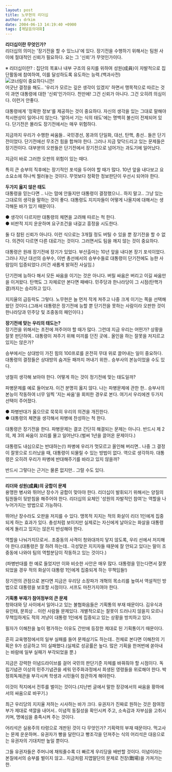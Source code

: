 ```yaml
---
layout: post
title: 노무현의 리더십
author: drkim
date: 2004-06-13 14:19:40 +0900
tags: [깨달음의대화]
---
```

**리더십이란 무엇인가?**  
리더십의 의미는 '장기전을 할 수 있느냐'에 있다. 장기전을 수행하기 위해서는 팀원 사이에 절대적인 신뢰가 필요하다. 요는 그 '신뢰'가 무엇인가이다.    
  
※ 리더십이란? : 집단의 목표나 내부 구조의 유지를 위하여 성원(成員)이 자발적으로 집단활동에 참여하여, 이를 달성하도록 유도하는 능력.(백과사전)   
![](http://drkimz.com/technote/board/KDR/upimg/1087102675.jpg)코너링이 중요하다니깐!   
어긋난 결정을 해도.. '우리가 모르는 깊은 생각이 있겠지' 하면서 맹목적으로 따르는 것이 과연 대통령에 대한 '신뢰'인가이다. 천만에! 그건 신뢰가 아니다. 그건 오히려 의심이다. 이런거 안좋다.    
  
대통령에게 '정확한 정보'를 제공하는 것이 중요하다. 자신의 생각을 있는 그대로 말해야 착시현상이 일어나지 않는다. '알아서 기는 식의 태도'에는 명백히 불신이 전제되어 있다. 단기전은 몰라도 장기전에서는 매우 위험하다.    
  
지금까지 우리가 수행한 싸움들.. 국민경선, 몽과의 단일화, 대선, 탄핵, 총선.. 들은 단기전이었다. 단기전에선 무조건 힘을 합쳐야 한다. 그러나 지금 맞닥드리고 있는 문제들은 장기전이다. 대부분의 오판들은 단기전에서 장기전으로 넘어가는 과도기에 일어났다.    
  
지금이 바로 그러한 오판의 위험이 있는 때다.    
  
특히 큰 승부의 직후에는 장기적인 포석을 두어야 할 때가 많다. 10년 앞을 내다보고 요소요소에 하나씩 찔러놓는 것이다. 무엇보다 정확한 정보판단이 우선시 되어야 한다.    
  
**두가지 옳지 않은 태도**  
대통령을 믿는다면 .. 나는 맘에 안들지만 대통령이 결정했으니.. 하지 말고.. 그냥 있는 그대로의 생각을 말하는 것이 좋다. 대통령도 지지자들이 어떻게 나올지에 대해서는 생각해둔 바가 있기 때문이다.    
  
● 생각이 다르지만 대통령의 체면을 고려해 따르는 척 한다.   
● 비판적 지지 운운하며 요구조건을 내걸고 흥정을 시도한다.    
  
둘 다 참된 신뢰가 아니다. 이런 식으로는 3개월 정도 버틸 수 있을 뿐 장기전을 할 수 없다. 의견이 다르면 다른 대로가는 것이다. 그러면서도 팀을 깨지 않는 것이 중요하다.    
  
대통령은 원래 장기전에 장기가 있었다. 부산출마는 10년 앞을 내다본 장기 포석이었다. 그러나 지난 대선의 승부수, 이번 총선에서의 승부수들로 대통령이 단기전에도 능한 사람임이 입증되었다.(이건 새롭게 밝혀진 사실임.)    
  
단기전에 능하다 해서 모든 싸움을 이기는 것은 아니다. 버릴 싸움은 버리고 이길 싸움만을 이겨왔다. 탄핵도 그 자체로만 본다면 패배다. 민주당과 한나라당이 그 시점(탄핵가결)까지는 승리하고 있다.    
  
지지율의 급등락도 그렇다. 노무현은 늘 먼저 작게 져주고 나중 크게 이기는 쪽을 선택해 왔던 것이다.(그래서 대통령은 장기전에 능할 뿐 단기전을 못하는 사람이라 오판한 것이 한나라당과 민주당 및 조중동의 패인이다.) 
  
  
**장기전에 맞는 우리의 태도는?**  
장기전을 위해서는 초전에 져주어야 할 때가 많다. 그런데 지금 우리는 어떤가? 상황을 잘못 판단하여.. 대통령이 져주기 위해 미끼를 던진 곳에.. 올인을 하는 잘못을 저지르고 있지는 않은가?    
  
승부에서는 상대방이 가진 힘의 100프로를 온전히 무대 위로 끌어내는 일이 중요하다. 대통령의 결정들은 상대방의 숨겨둔 패까지 꺼내기 위한.. 승부사의 본능이었을 수도 있다.    
  
냉철히 생각해 보아야 한다. 어떻게 하는 것이 정기전에 맞는 태도일까?    
  
파병문제를 예로 들어보자. 이건 분명히 옳지 않다. 나는 파병문제에 관한 한.. 승부사의 본능이 작동하여 너무 일찍 '지는 싸움'을 회피한 경우로 본다. 여기서 우리에겐 두가지 선택이 주어졌다.    
  
● 파병반대가 옳으므로 묵묵히 우리의 의견을 개진한다.   
● 대통령의 체면을 생각해서 파병에 찬성하는 척 한다.    
  
대통령은 장기전을 한다. 파병문제는 결코 간단히 해결되는 문제는 아니다. 반드시 제 2의, 제 3의 싸움이 꼬리를 물고 일어난다.(벌써 1년을 끌어온 문제이다.)    
  
대통령도 내심으로는 반대하는(!) 파병에 우리가 멋모르고 올인해 버리면.. 나중 그 결정이 잘못으로 드러났을 때, 대통령이 되물릴 수 있는 방법이 없다. 역으로 생각하자. 대통령은 오히려 우리가 파병에 반대해주기를 바라고 있지 않을까?    
  
반드시 그렇다는 근거는 물론 없지만.. 그럴 수도 있다.   
****  
**리더와 성원(成員)의 궁합이 문제**  
용맹한 병사와 뛰어난 장수가 궁합이 맞아야 한다. 리더십이 발휘되기 위해서는 양질의 팀원들이 뒷받침을 해주어야 한다. 리더십의 요체인 '성원의 자발적인 참여'는 역할을 나누어가지는 방법으로 가능하다.    
  
뛰어난 장수라도 오판을 저지를 수 있다. 맹목적 지지는 적의 화살이 리더 1인에게 집중되게 하는 효과가 있다. 충성처럼 보이지만 실제로는 자신에게 날아오는 화살을 대통령에게 돌리고 있지는 않은지 반성해야 한다. 
  
  
역할을 나눠가지므로서.. 조중동의 사격이 청와대까지 닿지 않도록, 우리 선에서 저지해야 한다.(대통령은 잘 하려 하는데.. 극성맞은 지지자들 때문에 잘 안되고 있다는 말이 조중동에 나와야 팀의 역할분담이 작동하고 있는 것이다.)    
  
(파병반대를 한 예로 들었지만 이와 비슷한 사안은 매우 많다. 대통령을 믿는다면서 잘못되었을 경우 적의 화살이 대통령 1인에게 집중되게 하는 무책임들!) 
  
  
장기전의 관점으로 본다면 지금은 우리당 소장파가 개혁의 목소리를 높여서 역설적인 방법으로 대통령을 보호할 시점이다. 서프도 마찬가지여야 한다.    
  
**기획통 부재가 참여정부의 큰 문제**  
청와대와 당 사이에서 일어나고 있는 불협화음들은 기획통의 부재 때문이다. 김우식과 유인태, 문희상 .. 이런 사람들 문제있다. 개별적으로는 잘못이 드러나지 않을지 모르나 무책임하게도 적의 겨냥이 대통령 1인에게 집중되고 있는 상황을 방치하고 있다.    
  
필자가 이해찬을 높이 평가하는 이유도 간만에 등장한 제대로 된 기획통이기 때문이다.    
  
흔히 교육행정에서의 일부 실패를 들어 문제삼기도 하는데.. 전체로 본다면 이해찬의 기획은 9가 성공하고 1이 실패했다.(실제로 성공률은 높다. 많은 기획을 한꺼번에 쏟아내는 바람에 일부 실패가 부각되었을 뿐.) 
  
  
지금은 강력한 이념드라이브를 걸어 국민의 판단기준 자체를 바꿔줘야 할 시점이다. 독립기념관 이상의 민주기념관을 세워 민주화과정에서 희생된 영령들을 위로해야 한다. 박정희독재관을 부각시켜 학생과 시민들이 참관하게 해야한다.    
  
이것이 적지에서 전투를 벌이는 것이다.(지난번 글에서 말한 장강에서의 싸움을 황하에서의 싸움으로 바꾸기.)    
  
최근 우리당의 지지율 저하는 시사하는 바가 크다. 유권자가 진짜로 원하는 것은 참여정부가 제대로 색깔을 내어서.. 이념적 동질성을 확인시켜 주고, 소속감과 자부심을 고취시키며, 명예심을 충족시켜 주는 것이다.    
  
어리석은 실용주의 타령으로 개판된 것이 다 무엇인가? 기획력의 부재 때문이다. 먹고사는 문제 운운하며.. 유권자가 빵을 달란다고 빵조각을 던져주는 식의 어리석은 대응으로는 유권자의 기대치만 높일 뿐이다. 
  
  
그들 유권자들은 주머니에 채워줄수록 더 빠르게 우리당을 배반할 것이다. 이념이라는 본질에서의 승부를 벌이지 않고.. 지금처럼 지엽말단의 문제로 전장(戰場)을 가져가는 한.